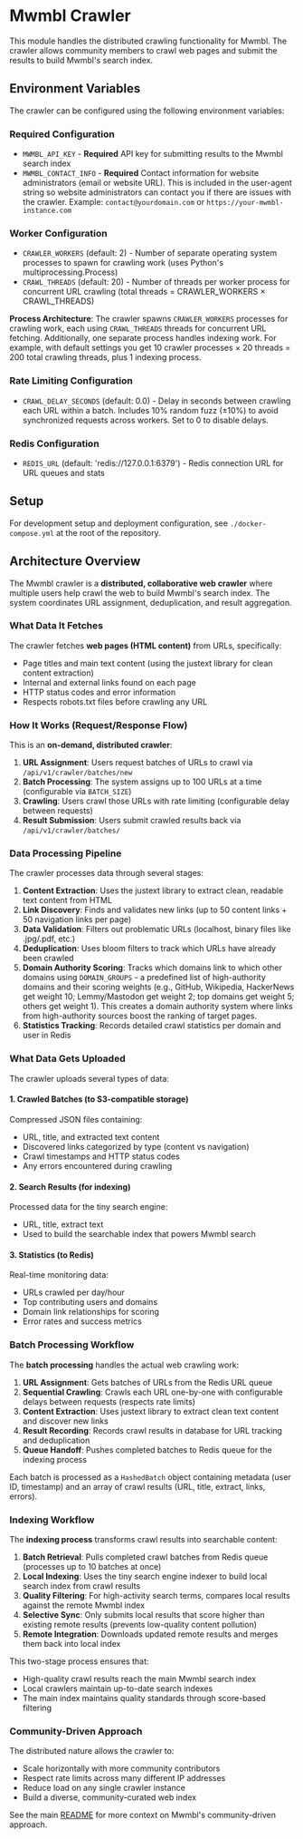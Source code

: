 # Mwmbl Crawler

This module handles the distributed crawling functionality for Mwmbl. The crawler allows community members to crawl web pages and submit the results to build Mwmbl's search index.

## Environment Variables

The crawler can be configured using the following environment variables:

### Required Configuration
- `MWMBL_API_KEY` - **Required** API key for submitting results to the Mwmbl search index
- `MWMBL_CONTACT_INFO` - **Required** Contact information for website administrators (email or website URL). This is included in the user-agent string so website administrators can contact you if there are issues with the crawler. Example: `contact@yourdomain.com` or `https://your-mwmbl-instance.com`

### Worker Configuration
- `CRAWLER_WORKERS` (default: 2) - Number of separate operating system processes to spawn for crawling work (uses Python's multiprocessing.Process)
- `CRAWL_THREADS` (default: 20) - Number of threads per worker process for concurrent URL crawling (total threads = CRAWLER_WORKERS × CRAWL_THREADS)

**Process Architecture**: The crawler spawns `CRAWLER_WORKERS` processes for crawling work, each using `CRAWL_THREADS` threads for concurrent URL fetching. Additionally, one separate process handles indexing work. For example, with default settings you get 10 crawler processes × 20 threads = 200 total crawling threads, plus 1 indexing process.

### Rate Limiting Configuration
- `CRAWL_DELAY_SECONDS` (default: 0.0) - Delay in seconds between crawling each URL within a batch. Includes 10% random fuzz (±10%) to avoid synchronized requests across workers. Set to 0 to disable delays.

### Redis Configuration
- `REDIS_URL` (default: 'redis://127.0.0.1:6379') - Redis connection URL for URL queues and stats

## Setup

For development setup and deployment configuration, see `./docker-compose.yml` at the root of the repository.

## Architecture Overview

The Mwmbl crawler is a **distributed, collaborative web crawler** where multiple users help crawl the web to build Mwmbl's search index. The system coordinates URL assignment, deduplication, and result aggregation.

### What Data It Fetches

The crawler fetches **web pages (HTML content)** from URLs, specifically:
- Page titles and main text content (using the justext library for clean content extraction)
- Internal and external links found on each page
- HTTP status codes and error information
- Respects robots.txt files before crawling any URL

### How It Works (Request/Response Flow)

This is an **on-demand, distributed crawler**:

1. **URL Assignment**: Users request batches of URLs to crawl via `/api/v1/crawler/batches/new`
2. **Batch Processing**: The system assigns up to 100 URLs at a time (configurable via `BATCH_SIZE`)
3. **Crawling**: Users crawl those URLs with rate limiting (configurable delay between requests)
4. **Result Submission**: Users submit crawled results back via `/api/v1/crawler/batches/`

### Data Processing Pipeline

The crawler processes data through several stages:

1. **Content Extraction**: Uses the justext library to extract clean, readable text content from HTML
2. **Link Discovery**: Finds and validates new links (up to 50 content links + 50 navigation links per page)
3. **Data Validation**: Filters out problematic URLs (localhost, binary files like .jpg/.pdf, etc.)
4. **Deduplication**: Uses bloom filters to track which URLs have already been crawled
5. **Domain Authority Scoring**: Tracks which domains link to which other domains using `DOMAIN_GROUPS` - a predefined list of high-authority domains and their scoring weights (e.g., GitHub, Wikipedia, HackerNews get weight 10; Lemmy/Mastodon get weight 2; top domains get weight 5; others get weight 1). This creates a domain authority system where links from high-authority sources boost the ranking of target pages.
6. **Statistics Tracking**: Records detailed crawl statistics per domain and user in Redis

### What Data Gets Uploaded

The crawler uploads several types of data:

#### 1. Crawled Batches (to S3-compatible storage)
Compressed JSON files containing:
- URL, title, and extracted text content
- Discovered links categorized by type (content vs navigation)
- Crawl timestamps and HTTP status codes
- Any errors encountered during crawling

#### 2. Search Results (for indexing)
Processed data for the tiny search engine:
- URL, title, extract text
- Used to build the searchable index that powers Mwmbl search

#### 3. Statistics (to Redis)
Real-time monitoring data:
- URLs crawled per day/hour
- Top contributing users and domains
- Domain link relationships for scoring
- Error rates and success metrics

### Batch Processing Workflow

The **batch processing** handles the actual web crawling work:

1. **URL Assignment**: Gets batches of URLs from the Redis URL queue 
2. **Sequential Crawling**: Crawls each URL one-by-one with configurable delays between requests (respects rate limits)
3. **Content Extraction**: Uses justext library to extract clean text content and discover new links
4. **Result Recording**: Records crawl results in database for URL tracking and deduplication
5. **Queue Handoff**: Pushes completed batches to Redis queue for the indexing process

Each batch is processed as a `HashedBatch` object containing metadata (user ID, timestamp) and an array of crawl results (URL, title, extract, links, errors).

### Indexing Workflow  

The **indexing process** transforms crawl results into searchable content:

1. **Batch Retrieval**: Pulls completed crawl batches from Redis queue (processes up to 10 batches at once)
2. **Local Indexing**: Uses the tiny search engine indexer to build local search index from crawl results
3. **Quality Filtering**: For high-activity search terms, compares local results against the remote Mwmbl index
4. **Selective Sync**: Only submits local results that score higher than existing remote results (prevents low-quality content pollution)
5. **Remote Integration**: Downloads updated remote results and merges them back into local index

This two-stage process ensures that:
- High-quality crawl results reach the main Mwmbl search index
- Local crawlers maintain up-to-date search indexes
- The main index maintains quality standards through score-based filtering

### Community-Driven Approach

The distributed nature allows the crawler to:
- Scale horizontally with more community contributors
- Respect rate limits across many different IP addresses
- Reduce load on any single crawler instance
- Build a diverse, community-curated web index

See the main [README](../../README.md) for more context on Mwmbl's community-driven approach.
